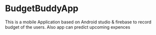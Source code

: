 # BudgetBuddyApp
This is a mobile Application based on Android studio &amp; firebase to record budget of the users. Also app can predict upcoming expences
